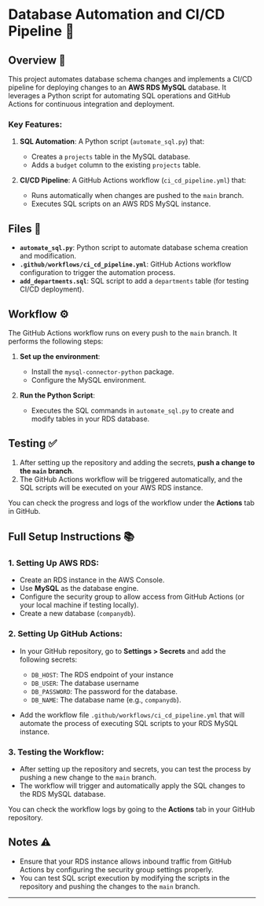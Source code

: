# Database Automation and CI/CD Pipeline 🚀

## Overview 📝  

This project automates database schema changes and implements a CI/CD pipeline for deploying changes to an **AWS RDS MySQL** database. It leverages a Python script for automating SQL operations and GitHub Actions for continuous integration and deployment.

### Key Features:
1. **SQL Automation**: A Python script (`automate_sql.py`) that:
   - Creates a `projects` table in the MySQL database.
   - Adds a `budget` column to the existing `projects` table.
   
2. **CI/CD Pipeline**: A GitHub Actions workflow (`ci_cd_pipeline.yml`) that:
   - Runs automatically when changes are pushed to the `main` branch.
   - Executes SQL scripts on an AWS RDS MySQL instance.

## Files 📂

- **`automate_sql.py`**: Python script to automate database schema creation and modification.
- **`.github/workflows/ci_cd_pipeline.yml`**: GitHub Actions workflow configuration to trigger the automation process.
- **`add_departments.sql`**: SQL script to add a `departments` table (for testing CI/CD deployment).

## Workflow ⚙️

The GitHub Actions workflow runs on every push to the `main` branch. It performs the following steps:

1. **Set up the environment**:
   - Install the `mysql-connector-python` package.
   - Configure the MySQL environment.

2. **Run the Python Script**:
   - Executes the SQL commands in `automate_sql.py` to create and modify tables in your RDS database.

## Testing ✅

1. After setting up the repository and adding the secrets, **push a change to the `main` branch**.
2. The GitHub Actions workflow will be triggered automatically, and the SQL scripts will be executed on your AWS RDS instance.

You can check the progress and logs of the workflow under the **Actions** tab in GitHub.

## Full Setup Instructions 📚

### 1. Setting Up AWS RDS:
- Create an RDS instance in the AWS Console.
- Use **MySQL** as the database engine.
- Configure the security group to allow access from GitHub Actions (or your local machine if testing locally).
- Create a new database (`companydb`).

### 2. Setting Up GitHub Actions:
- In your GitHub repository, go to **Settings > Secrets** and add the following secrets:
  - `DB_HOST`: The RDS endpoint of your instance 
  - `DB_USER`: The database username 
  - `DB_PASSWORD`: The password for the database.
  - `DB_NAME`: The database name (e.g., `companydb`).
  
- Add the workflow file `.github/workflows/ci_cd_pipeline.yml` that will automate the process of executing SQL scripts to your RDS MySQL instance.

### 3. Testing the Workflow:
- After setting up the repository and secrets, you can test the process by pushing a new change to the `main` branch.
- The workflow will trigger and automatically apply the SQL changes to the RDS MySQL database.
  
You can check the workflow logs by going to the **Actions** tab in your GitHub repository.

## Notes ⚠️

- Ensure that your RDS instance allows inbound traffic from GitHub Actions by configuring the security group settings properly.
- You can test SQL script execution by modifying the scripts in the repository and pushing the changes to the `main` branch.

---

